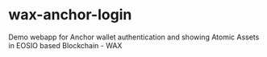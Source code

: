 # wax-anchor-login
Demo webapp for Anchor wallet authentication and showing Atomic Assets in EOSIO based Blockchain - WAX
